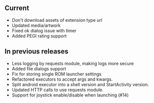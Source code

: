 ## Current
- Don't download assets of extension type *url*
- Updated media/artwork
- Fixed ok dialog issue with timer
- Added PEGI rating support
## In previous releases
- Less logging by requests module, making logs more secure
- Added file dialogs support
- Fix for storing single ROM launcher settings
- Refactored executors to accept args and kwargs.
- Split android executor into a shell version and StartActivity version.
- Updated HTTP calls to use requests module.
- Support for joystick enable/disable when launching (#14)